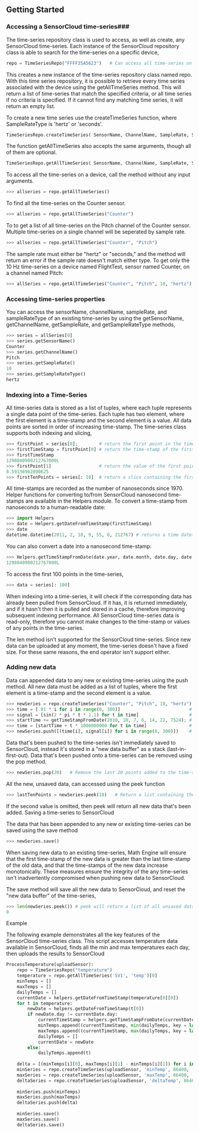 ## Getting Started ##

### Accessing a SensorCloud time-series###

The time-series repository class is used to access, as well as create, any SensorCloud time-series. Each instance of the SensorCloud repository class is able to search for the time-series on a specific device,

```python
repo = TimeSeriesRepo("FFFF35A5623")   # Can access all time-series on the device with the serial FFFF35A5623
```

This creates a new instance of the time-series repository class named repo. With this time series repository, it is possible to retrieve every time series associated with the device using the getAllTimeSeries method. This will return a list of time-series that match the specified criteria, or all time series if no criteria is specified. If it cannot find any matching time series, it will return an empty list. 

To create a new time series use the  createTimeSeries function, where SampleRateType is 'hertz' or 'seconds'.

```python
TimeSeriesRepo.createTimeSeries( SensorName, ChannelName, SampleRate, SampleRateType )
```

The function getAllTimeSeries also accepts the same arguments, though all of them are optional.

```python
TimeSeriesRepo.getAllTimeSeries( SensorName, ChannelName, SampleRate, SampleRateType )
```

To access all the time-series on a device, call the method without any input arguments.

```python
>>> allseries = repo.getAllTimeSeries()
```

To find all the time-series on the Counter sensor.

```python
>>> allseries = repo.getAllTimeSeries("Counter")
```

To to get a list of all time-series on the Pitch channel of the Counter sensor. Multiple time-series on a single channel will be seperated by sample rate.

```python
>>> allseries = repo.getAllTimeSeries("Counter", "Pitch")
```

The sample rate must either be "hertz" or "seconds," and the method will return an error if the sample rate doesn't match either type. To get only the 10 Hz time-series on a device named FlightTest, sensor named Counter, on a channel named Pitch:

```python
>>> allSeries = repo.getAllTimeSeries("Counter", "Pitch", 10, "hertz")
```

### Accessing time-series properties ###

You can access the sensorName, channelName, sampleRate, and sampleRateType of an existing time-series by using the getSensorName, getChannelName, getSampleRate, and getSampleRateType methods,

```python
>>> series = allSeries[0]
>>> series.getSensorName()
Counter
>>> series.getChannelName()
Pitch
>>> series.getSampleRate()
10
>>> series.getSampleRateType()
hertz
```

### Indexing into a Time-Series ###

All time-series data is stored as a list of tuples, where each tuple represents a single data point of the time-series. Each tuple has two element, where the first element is a time-stamp and the second element is a value. All data points are sorted in order of increasing time-stamp. The time-series class supports both indexing and slicing,

```python
>>> firstPoint = series[0];        # return the first point in the time-series
>>> firstTimeStamp = firstPoint[0] # return the time-stamp of the first point in the time-series
>>> firstTimeStamp
1298040900212767000L
>>> firstPoint[1]                  # return the value of the first point in the time-series
8.59136962890625
>>> firstTenPoints = series[: 10]  # return a slice containing the first ten points in the time-series
```

All time-stamps are recorded as the number of nanoseconds since 1970.  Helper functions for converting to/from SensorCloud nanosecond time-stamps are available in the Helpers module. To convert a time-stamp from nanoseconds to a human-readable date:

```python
>>> import Helpers
>>> date = Helpers.getDateFromTimeStamp(firstTimeStamp)
>>> date
datetime.datetime(2011, 2, 18, 9, 55, 0, 212767) # returns a time datetime object
```

You can also convert a date into a nanosecond time-stamp:

```python
>>> Helpers.getTimeStampFromDate(date.year, date.month, date.day, date.hour, date.minute, date.second, date.microsecond)
1298040900212767000L
```

To access the first 100 points in the time-series,

```python
>>> data = series[: 100]
```

When indexing into a time-series, it will check if the corresponding data has already been pulled from SensorCloud. If it has, it is returned immediately, and if it hasn't then it is pulled and stored in a cache, therefore improving subsequent indexing performance. All SensorCloud time-series data is read-only, therefore you cannot make changes to the time-stamp or values of any points in the time-series.

The len method isn't supported for the SensorCloud time-series. Since new data can be uploaded at any moment, the time-series doesn't have a fixed size. For these same reasons, the end operator isn't support either.

### Adding new data ###

Data can appended data to any new or existing time-series using the push method. All new data must be added as a list of tuples, where the first element is a time-stamp and the second element is a value.

```python
>>> newSeries = repo.createTimeSeries("Counter", "Pitch", 10, "hertz")
>>> time = [.01 * i for i in range(0, 300)]                          # create a vector of time values, from 0 to 3, sampled at 100 Hz
>>> signal = [sin(2 * pi * t * 1.1) for t in time]                   # create a 1.1 Hz sine wave
>>> startTime += getTimeStampFromDate(2010, 10, 7, 6, 14, 22, 7524); # make all time-stamps relative to 10/7/2010 6:14:22.007524  
>>> time = [startTime + t * 1000000000 for t in time]                # convert seconds to nanoseconds
>>> newSeries.push([(time[i], signal[i]) for i in range(0, 300)])    # push 300 new data points to the time-series, as a list of tuples
```

Data that's been pushed to the time-series isn't immediately saved to SensorCloud, instead it's stored in a "new data buffer" as a stack (last-in-first-out). Data that's been pushed onto a time-series can be removed using the pop method.

```python
>>> newSeries.pop(20)   # Remove the last 20 points added to the time-series
```

All the new, unsaved data, can accessed using the peek function

```python
>>> lastTenPoints = newSeries.peek(10)   # Return a list containing the last 10 points added
```

If the second value is omitted, then peek will return all new data that's been added.
Saving a time-series to SensorCloud

The data that has been appended to any new or existing time-series can be saved using the save method

```python
>>> newSeries.save()
```

When saving new data to an existing time-series, Math Engine will ensure that the first time-stamp of the new data is greater than the last time-stamp of the old data, and that the time-stamps of the new data increase monotonically. These measures ensure the integrity of the any time-series isn't inadvertently compromised when pushing new data to SensorCloud.

The save method will save all the new data to SensorCloud, and reset the "new data buffer" of the time-series,

```python
>>> len(newSeries.peek()) # peek will return a list of all unsaved data points, but since the time-series has been saved, it will return an empty list
0
```

Example

The following example demonstrates all the key features of the SensorCloud time-series class. This script accesses temperature data available in SensorCloud, finds all the min and max temperatures each day, then uploads the results to SensorCloud

```python
ProcessTemperature(uploadSensor):
    repo = TimeSeriesRepo("temperature")
    temperature = repo.getAllTimeSeries('SV1', 'temp')[0]
    minTemps = []
    maxTemps = []
    dailyTemps = []
    currentDate = helpers.getDateFromTimeStamp(temperature[0][0])
    for t in temperature:
        newDate = helpers.getDateFromTimeStamp(t[0])
        if newDate.day != currentDate.day:
            currentTimeStamp = helpers.getTimeStampFromDate(currentDate.year, currentDate.month, currentDate.day, 12, 0, 0, 0)
            minTemps.append((currentTimeStamp, min(dailyTemps, key = lambda x: x[1])[1]))
            maxTemps.append((currentTimeStamp, max(dailyTemps, key = lambda x: x[1])[1]))
            dailyTemps = []
            currentDate = newDate
        else:
            dailyTemps.append(t)
     
    delta = [(minTemps[i][0], maxTemps[i][1] - minTemps[i][1]) for i in range(0, len(minTemps))]    
    minSeries = repo.createTimeSeries(uploadSensor, 'minTemp', 86400, 'seconds')[0]
    maxSeries = repo.createTimeSeries(uploadSensor, 'maxTemp', 86400, 'seconds')[0]
    deltaSeries = repo.createTimeSeries(uploadSensor, 'deltaTemp', 86400, 'seconds')[0]
     
    minSeries.push(minTemps)
    maxSeries.push(maxTemps)
    deltaSeries.push(delta)
     
    minSeries.save()
    maxSeries.save()
    deltaSeries.save()
```
